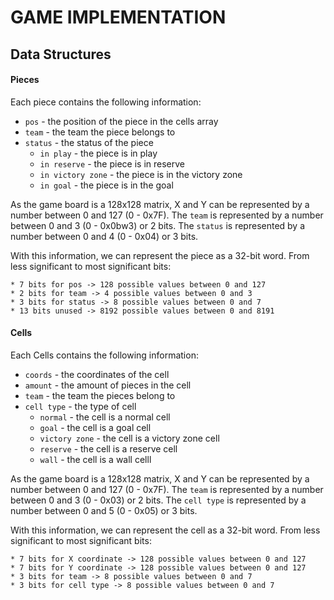 # GAME IMPLEMENTATION

## Data Structures

#### Pieces

Each piece contains the following information:

  * `pos` - the position of the piece in the cells array
  * `team` - the team the piece belongs to
  * `status` - the status of the piece
    - `in play` - the piece is in play
    - `in reserve` - the piece is in reserve
    - `in victory zone` - the piece is in the victory zone
    - `in goal` - the piece is in the goal
  
As the game board is a 128x128 matrix, X and Y can be represented by a number between 0 and 127 (0 - 0x7F).
The `team` is represented by a number between 0 and 3 (0 - 0x0bw3) or 2 bits.
The `status` is represented by a number between 0 and 4 (0 - 0x04) or 3 bits.


With this information, we can represent the piece as a 32-bit word.
From less significant to most significant bits:

    * 7 bits for pos -> 128 possible values between 0 and 127
    * 2 bits for team -> 4 possible values between 0 and 3
    * 3 bits for status -> 8 possible values between 0 and 7
    * 13 bits unused -> 8192 possible values between 0 and 8191

#### Cells

Each Cells contains the following information:

  * `coords` - the coordinates of the cell
  * `amount` - the amount of pieces in the cell
  * `team` - the team the pieces belong to
  * `cell type` - the type of cell
    - `normal` - the cell is a normal cell
    - `goal` - the cell is a goal cell
    - `victory zone` - the cell is a victory zone cell
    - `reserve` - the cell is a reserve cell
    - `wall` - the cell is a wall celll

As the game board is a 128x128 matrix, X and Y can be represented by a number between 0 and 127 (0 - 0x7F).
The `team` is represented by a number between 0 and 3 (0 - 0x03) or 2 bits.
The `cell type` is represented by a number between 0 and 5 (0 - 0x05) or 3 bits.

With this information, we can represent the cell as a 32-bit word.
From less significant to most significant bits:

    * 7 bits for X coordinate -> 128 possible values between 0 and 127
    * 7 bits for Y coordinate -> 128 possible values between 0 and 127
    * 3 bits for team -> 8 possible values between 0 and 7
    * 3 bits for cell type -> 8 possible values between 0 and 7

